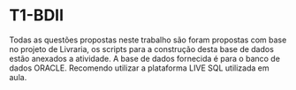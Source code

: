 # T1-BDII
Todas as questões propostas neste trabalho são foram propostas com base no projeto de Livraria, os scripts para a construção desta base de dados estão anexados a atividade. A base de dados fornecida é para o banco de dados ORACLE. Recomendo utilizar a plataforma LIVE SQL utilizada em aula. 
